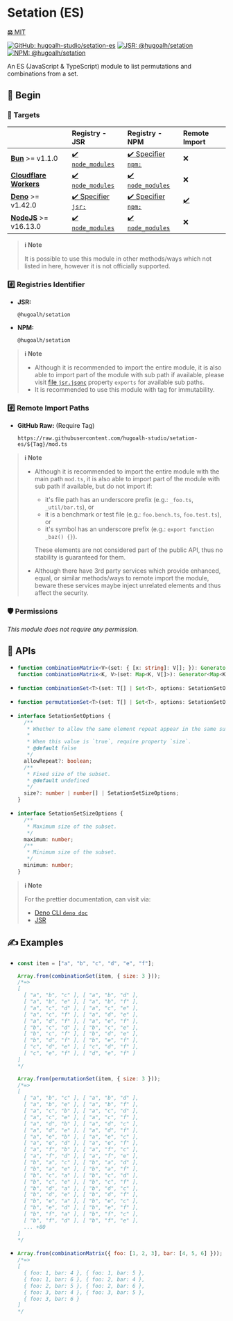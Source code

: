 # Setation (ES)

[**⚖️** MIT](./LICENSE.md)

[![GitHub: hugoalh-studio/setation-es](https://img.shields.io/github/v/release/hugoalh-studio/setation-es?label=hugoalh-studio/setation-es&labelColor=181717&logo=github&logoColor=ffffff&sort=semver&style=flat "GitHub: hugoalh-studio/setation-es")](https://github.com/hugoalh-studio/setation-es)
[![JSR: @hugoalh/setation](https://img.shields.io/jsr/v/@hugoalh/setation?label=JSR%20@hugoalh/setation&labelColor=F7DF1E&logoColor=000000&style=flat "JSR: @hugoalh/setation")](https://jsr.io/@hugoalh/setation)
[![NPM: @hugoalh/setation](https://img.shields.io/npm/v/@hugoalh/setation?label=@hugoalh/setation&labelColor=CB3837&logo=npm&logoColor=ffffff&style=flat "NPM: @hugoalh/setation")](https://www.npmjs.com/package/@hugoalh/setation)

An ES (JavaScript & TypeScript) module to list permutations and combinations from a set.

## 🔰 Begin

### 🎯 Targets

|  | **Registry - JSR** | **Registry - NPM** | **Remote Import** |
|:--|:--|:--|:--|
| **[Bun](https://bun.sh/)** >= v1.1.0 | [✔️ `node_modules`](https://jsr.io/docs/npm-compatibility) | [✔️ Specifier `npm:`](https://bun.sh/docs/runtime/autoimport) | ❌ |
| **[Cloudflare Workers](https://workers.cloudflare.com/)** | [✔️ `node_modules`](https://jsr.io/docs/with/cloudflare-workers) | [✔️ `node_modules`](https://docs.npmjs.com/using-npm-packages-in-your-projects) | ❌ |
| **[Deno](https://deno.land/)** >= v1.42.0 | [✔️ Specifier `jsr:`](https://jsr.io/docs/with/deno) | [✔️ Specifier `npm:`](https://docs.deno.com/runtime/manual/node/npm_specifiers) | [✔️](https://docs.deno.com/runtime/manual/basics/modules/#remote-import) |
| **[NodeJS](https://nodejs.org/)** >= v16.13.0 | [✔️ `node_modules`](https://jsr.io/docs/with/node) | [✔️ `node_modules`](https://docs.npmjs.com/using-npm-packages-in-your-projects) | ❌ |

> **ℹ️ Note**
>
> It is possible to use this module in other methods/ways which not listed in here, however it is not officially supported.

### #️⃣ Registries Identifier

- **JSR:**
  ```
  @hugoalh/setation
  ```
- **NPM:**
  ```
  @hugoalh/setation
  ```

> **ℹ️ Note**
>
> - Although it is recommended to import the entire module, it is also able to import part of the module with sub path if available, please visit [file `jsr.jsonc`](./jsr.jsonc) property `exports` for available sub paths.
> - It is recommended to use this module with tag for immutability.

### #️⃣ Remote Import Paths

- **GitHub Raw:** (Require Tag)
  ```
  https://raw.githubusercontent.com/hugoalh-studio/setation-es/${Tag}/mod.ts
  ```

> **ℹ️ Note**
>
> - Although it is recommended to import the entire module with the main path `mod.ts`, it is also able to import part of the module with sub path if available, but do not import if:
>
>   - it's file path has an underscore prefix (e.g.: `_foo.ts`, `_util/bar.ts`), or
>   - it is a benchmark or test file (e.g.: `foo.bench.ts`, `foo.test.ts`), or
>   - it's symbol has an underscore prefix (e.g.: `export function _baz() {}`).
>
>   These elements are not considered part of the public API, thus no stability is guaranteed for them.
> - Although there have 3rd party services which provide enhanced, equal, or similar methods/ways to remote import the module, beware these services maybe inject unrelated elements and thus affect the security.

### 🛡️ Permissions

*This module does not require any permission.*

## 🧩 APIs

- ```ts
  function combinationMatrix<V>(set: { [x: string]: V[]; }): Generator<{ [x: string]: V; }>;
  function combinationMatrix<K, V>(set: Map<K, V[]>): Generator<Map<K, V>>;
  ```
- ```ts
  function combinationSet<T>(set: T[] | Set<T>, options: SetationSetOptions = {}): Generator<T[]>;
  ```
- ```ts
  function permutationSet<T>(set: T[] | Set<T>, options: SetationSetOptions = {}): Generator<T[]>;
  ```
- ```ts
  interface SetationSetOptions {
    /**
     * Whether to allow the same element repeat appear in the same subset.
     * 
     * When this value is `true`, require property `size`.
     * @default false
     */
    allowRepeat?: boolean;
    /**
     * Fixed size of the subset.
     * @default undefined
     */
    size?: number | number[] | SetationSetSizeOptions;
  }
  ```
- ```ts
  interface SetationSetSizeOptions {
    /**
     * Maximum size of the subset.
     */
    maximum: number;
    /**
     * Minimum size of the subset.
     */
    minimum: number;
  }
  ```

> **ℹ️ Note**
>
> For the prettier documentation, can visit via:
>
> - [Deno CLI `deno doc`](https://deno.land/manual/tools/documentation_generator)
> - [JSR](https://jsr.io/@hugoalh/setation)


## ✍️ Examples

- ```js
  const item = ["a", "b", "c", "d", "e", "f"];

  Array.from(combinationSet(item, { size: 3 }));
  /*=>
  [
    [ "a", "b", "c" ], [ "a", "b", "d" ],
    [ "a", "b", "e" ], [ "a", "b", "f" ],
    [ "a", "c", "d" ], [ "a", "c", "e" ],
    [ "a", "c", "f" ], [ "a", "d", "e" ],
    [ "a", "d", "f" ], [ "a", "e", "f" ],
    [ "b", "c", "d" ], [ "b", "c", "e" ],
    [ "b", "c", "f" ], [ "b", "d", "e" ],
    [ "b", "d", "f" ], [ "b", "e", "f" ],
    [ "c", "d", "e" ], [ "c", "d", "f" ],
    [ "c", "e", "f" ], [ "d", "e", "f" ]
  ]
  */

  Array.from(permutationSet(item, { size: 3 }));
  /*=>
  [
    [ "a", "b", "c" ], [ "a", "b", "d" ],
    [ "a", "b", "e" ], [ "a", "b", "f" ],
    [ "a", "c", "b" ], [ "a", "c", "d" ],
    [ "a", "c", "e" ], [ "a", "c", "f" ],
    [ "a", "d", "b" ], [ "a", "d", "c" ],
    [ "a", "d", "e" ], [ "a", "d", "f" ],
    [ "a", "e", "b" ], [ "a", "e", "c" ],
    [ "a", "e", "d" ], [ "a", "e", "f" ],
    [ "a", "f", "b" ], [ "a", "f", "c" ],
    [ "a", "f", "d" ], [ "a", "f", "e" ],
    [ "b", "a", "c" ], [ "b", "a", "d" ],
    [ "b", "a", "e" ], [ "b", "a", "f" ],
    [ "b", "c", "a" ], [ "b", "c", "d" ],
    [ "b", "c", "e" ], [ "b", "c", "f" ],
    [ "b", "d", "a" ], [ "b", "d", "c" ],
    [ "b", "d", "e" ], [ "b", "d", "f" ],
    [ "b", "e", "a" ], [ "b", "e", "c" ],
    [ "b", "e", "d" ], [ "b", "e", "f" ],
    [ "b", "f", "a" ], [ "b", "f", "c" ],
    [ "b", "f", "d" ], [ "b", "f", "e" ],
    ... +80
  ]
  */
  ```
- ```js
  Array.from(combinationMatrix({ foo: [1, 2, 3], bar: [4, 5, 6] }));
  /*=>
  [
    { foo: 1, bar: 4 }, { foo: 1, bar: 5 },
    { foo: 1, bar: 6 }, { foo: 2, bar: 4 },
    { foo: 2, bar: 5 }, { foo: 2, bar: 6 },
    { foo: 3, bar: 4 }, { foo: 3, bar: 5 },
    { foo: 3, bar: 6 }
  ]
  */
  ```
